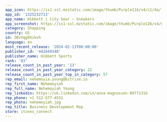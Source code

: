 ```yaml
---
app_icon: https://is1-ssl.mzstatic.com/image/thumb/Purple116/v4/c1/4a/f7/c14af7d9-4dd2-692b-b7bb-e3070010ab32/AppIcon-Release-0-0-1x_U007emarketing-0-6-0-sRGB-85-220.png/1024x1024bb.png
app_id: '1325232713'
app_name: Hibbett | City Gear – Sneakers
app_screenshot: https://is1-ssl.mzstatic.com/image/thumb/Purple126/v4/00/6f/14/006f14c5-6886-6696-edec-ba7f955113c2/19b20dc7-461d-4949-a133-199f2dc245da_Hibbett_AppStore_Screen_1__U00282_U0029.png/1242x2688bb.png
category: Shopping
country: US
id: ZBvVqg9Xikvh
language: en
most_recent_release: '2024-02-13T00:00:00'
publisher_id: '442649348'
publisher_name: Hibbett Sports
rank: '83'
release_count_in_past_year: '13'
release_count_in_past_year_category: 22
release_count_in_past_year_top_in_category: 57
rep_email: nehemoyia.young@bitrise.io
rep_first_name: Nehemoyiah
rep_full_name: Nehemoyiah Young
rep_linkedin: https://uk.linkedin.com/in/anna-magnussen-0977131b
rep_phone: +1 512-577-4531
rep_photo: nehemoyiah.jpg
rep_title: Business Development Rep
store: itunes_connect
---
```

